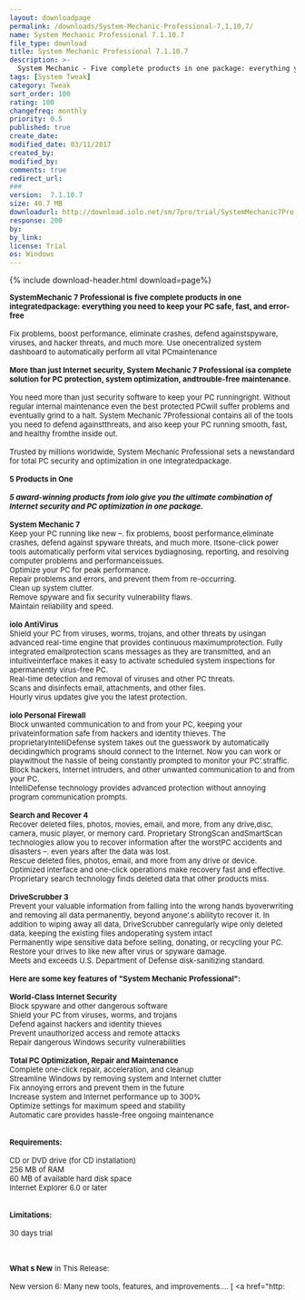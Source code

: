 ```yaml
---
layout: downloadpage
permalink: /downloads/System-Mechanic-Professional-7,1,10,7/
name: System Mechanic Professional 7.1.10.7
file_type: download
title: System Mechanic Professional 7.1.10.7
description: >-
  System Mechanic - Five complete products in one package: everything you need to keep your PC safe, fast and error-free
tags: [System Tweak]
category: Tweak
sort_order: 100
rating: 100
changefreq: monthly
priority: 0.5
published: true
create_date: 
modified_date: 03/11/2017
created_by: 
modified_by: 
comments: true
redirect_url: 
### 
version:  7.1.10.7
size: 40.7 MB
downloadurl: http://download.iolo.net/sm/7pro/trial/SystemMechanic7Pro.exe
response: 200
by: 
by_link: 
license: Trial 
os: Windows
---
```


{% include download-header.html download=page%}

<p style="fix-download-text !important">
<p><font size="2"><p><strong>SystemMechanic 7 Professional is five complete products in one integratedpackage: everything you need to keep your PC safe, fast, and error-free</strong><br />
<br />
Fix problems, boost performance, eliminate crashes, defend againstspyware, viruses, and hacker threats, and much more. Use onecentralized system dashboard to automatically perform all vital PCmaintenance<br />
<br />
<strong>More than just Internet security, System Mechanic 7 Professional isa complete solution for PC protection, system optimization, andtrouble-free maintenance. </strong><br />
<br />
You need more than just security software to keep your PC runningright. Without regular internal maintenance even the best protected PCwill suffer problems and eventually grind to a halt. System Mechanic 7Professional contains all of the tools you need to defend againstthreats, and also keep your PC running smooth, fast, and healthy fromthe inside out. <br />
<br />
Trusted by millions worldwide, System Mechanic Professional sets a newstandard for total PC security and optimization in one integratedpackage. <br />
<br />
<strong>5 Products in One </strong><br />
<br />
<strong><em>5 award-winning products from iolo give you the ultimate combination of Internet security and PC optimization in one package.</em></strong><br />
<br />
<strong>System Mechanic 7 </strong><br />
Keep your PC running like new –. fix problems, boost performance,eliminate crashes, defend against spyware threats, and much more. Itsone-click power tools automatically perform vital services bydiagnosing, reporting, and resolving computer problems and performanceissues. <br />
Optimize your PC for peak performance. <br />
Repair problems and errors, and prevent them from re-occurring. <br />
Clean up system clutter. <br />
Remove spyware and fix security vulnerability flaws. <br />
Maintain reliability and speed. <br />
<br />
<strong>iolo AntiVirus</strong><br />
Shield your PC from viruses, worms, trojans, and other threats by usingan advanced real-time engine that provides continuous maximumprotection. Fully integrated email</a>protection scans messages as they are transmitted, and an intuitiveinterface makes it easy to activate scheduled system inspections for apermanently virus-free PC. <br />
Real-time detection and removal of viruses and other PC threats. <br />
Scans and disinfects email, attachments, and other files. <br />
Hourly virus updates give you the latest protection. <br />
<br />
<strong>iolo Personal Firewall </strong><br />
Block unwanted communication to and from your PC, keeping your privateinformation safe from hackers and identity thieves. The proprietaryIntelliDefense system takes out the guesswork by automatically decidingwhich programs should connect to the Internet. Now you can work or playwithout the hassle of being constantly prompted to monitor your PC’.straffic. <br />
Block hackers, Internet intruders, and other unwanted communication to and from your PC. <br />
IntelliDefense technology provides advanced protection without annoying program communication prompts. <br />
<br />
<strong>Search and Recover 4 </strong><br />
Recover deleted files, photos, movies, email, and more, from any drive,disc, camera, music player, or memory card. Proprietary StrongScan andSmartScan technologies allow you to recover information after the worstPC accidents and disasters –. even years after the data was lost. <br />
Rescue deleted files, photos, email, and more from any drive or device. <br />
Optimized interface and one-click operations make recovery fast and effective. <br />
Proprietary search technology finds deleted data that other products miss. <br />
<br />
<strong>DriveScrubber 3 </strong><br />
Prevent your valuable information from falling into the wrong hands byoverwriting and removing all data permanently, beyond anyone’.s abilityto recover it. In addition to wiping away all data, DriveScrubber canregularly wipe only deleted data, keeping the existing files andoperating system intact <br />
Permanently wipe sensitive data before selling, donating, or recycling your PC. <br />
Restore your drives to like new after virus or spyware damage. <br />
Meets and exceeds U.S. Department of Defense disk-sanitizing standard. <br />
<br />
<span><strong>Here are some key features of "System Mechanic Professional":</strong></span><br />
<br />
<strong>World-Class Internet Security </strong><br />
Block spyware and other dangerous software <br />
Shield your PC from viruses, worms, and trojans <br />
Defend against hackers and identity thieves <br />
Prevent unauthorized access and remote attacks <br />
Repair dangerous Windows security vulnerabilities <br />
<br />
<strong>Total PC Optimization, Repair and Maintenance </strong><br />
Complete one-click repair, acceleration, and cleanup <br />
Streamline Windows by removing system and Internet clutter <br />
Fix annoying errors and prevent them in the future <br />
Increase system and Internet performance up to 300% <br />
Optimize settings for maximum speed and stability <br />
Automatic care provides hassle-free ongoing maintenance <br />
<br />
<br />
<span><strong>Requirements:</strong></span><br />
<br />
CD or DVD drive (for CD installation) <br />
256 MB of RAM <br />
60 MB of available hard disk space <br />
Internet Explorer 6.0 or later <br />
<br />
<br />
<span><strong>Limitations:</strong></span><br />
<br />
30 days trial<br />
</p>
<div class="celltext_big"><br />
<br />
<strong>What s New</strong> in This Release:<br />
<br />
New version 6: Many new tools, features, and improvements.... [ &lt;a href="http:</div></p></p>
